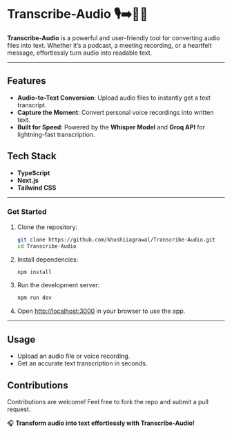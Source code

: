 # Transcribe-Audio 🎙️➡️✍🏽

**Transcribe-Audio** is a powerful and user-friendly tool for converting audio files into text. Whether it’s a podcast, a meeting recording, or a heartfelt message, effortlessly turn audio into readable text.  

---

##  Features
- **Audio-to-Text Conversion**: Upload audio files to instantly get a text transcript.  
- **Capture the Moment**: Convert personal voice recordings into written text.  
- **Built for Speed**: Powered by the **Whisper Model** and **Groq API** for lightning-fast transcription.  
##  Tech Stack
- **TypeScript**
- **Next.js**
- **Tailwind CSS**

---

### Get Started

1. Clone the repository:  
   ```bash
   git clone https://github.com/khushiiagrawal/Transcribe-Audio.git
   cd Transcribe-Audio
   ```
2. Install dependencies:  
   ```bash
   npm install
   ```
3. Run the development server:  
   ```bash
   npm run dev
   ```
4. Open [http://localhost:3000](http://localhost:3000) in your browser to use the app.

---

##  Usage

- Upload an audio file or voice recording.  
- Get an accurate text transcription in seconds.  

## Contributions

Contributions are welcome! Feel free to fork the repo and submit a pull request.  


🎧 **Transform audio into text effortlessly with Transcribe-Audio!**
